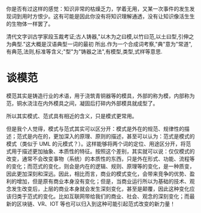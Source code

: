 你是否有过这样的感觉：知识非常的枯燥乏力，学着无用，又某一次事件的发生发现词到用时方恨少。这有可能是因此你没有将知识理解通透，没有让知识像活生生的生物体一样罢了。

清代文字训古学家段玉裁考证;古人铸器,"以木为之曰模,以竹曰范,以土曰型,引伸之为典型."这大概是汉语典型一词的最初 所出.作为一个合成词考察,"典"意为"常道",有典范,法则,标准等含义;"型"为"铸器之法",有模型,类型,式样等意思.

# 谈模范

模范其实是铸造行业的术语，用于浇筑青铜器等的模具，外部的称为模，内部称为范，铜水浇注在内外模具之间，凝固后打碎内外部模具就成型了。

所以其实模式、范式具有相近的含义，只是模式更常用。

但是我个人觉得，模式与范式其实可以区分开：模式是外在的规范、规律性的描述；范式是内在的，更加深入的原理、原则的描述，甚至可以认为：范式是模式的模式（类似于 UML 的元模式？）。这样能够将两个词的定位、用途区分开，将范式用于描述更加抽象、本质性的特征。按照这个差别，其实就可以说：仅仅模式的改变，通常不会改变事物（系统）的本质性的东西，只是外在形式、功能、流程等的变化；而范式的变化，则会是内在的逻辑、规则、原理等的变化，是一种质变，因此更加深刻和深远。因此，相比而言，商业的模式变化，会带来竞争的优势、盈利的增加，但是原有商业本身没有变化；但是，当商业运行所以为基础的技术、观念发生改变后，上层的商业本身就会发生深刻变化，甚至是颠覆，因此这种变化应该归类于范式的变化。比如互联网带给我们的商业、社会、观念的深刻变化；而最新的区块链、VR、IOT 等也可以归入到这种可能引起范式改变的新力量！
